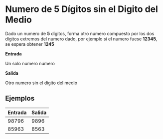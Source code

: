 # Numero de 5 Dígitos sin el Digito del Medio

Dado un numero de **5** dígitos, forma otro numero compuesto por los dos dígitos extremos del numero dado, por ejemplo si el numero fuese **12345**, se espera obtener **1245**

**Entrada**

Un solo numero numero

**Salida**

Otro numero sin el digito del medio

## Ejemplos
|Entrada|Salida  |
|--|--|
| 98796	 | 9896 |
| 85963 | 8563 |
